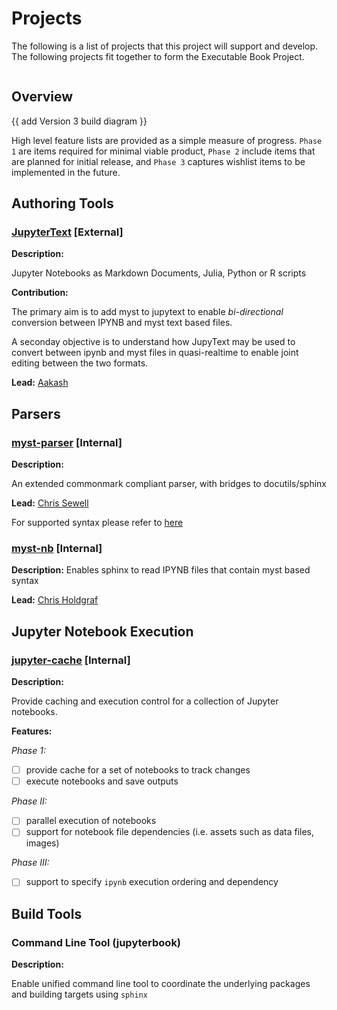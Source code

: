 # Projects

The following is a list of projects that this project will support and develop. The following projects fit together to form the 
Executable Book Project. 

```{contents} Contents:
```

## Overview

{{ add Version 3 build diagram }}

High level feature lists are provided as a simple measure of progress. `Phase 1` are items required for minimal viable product, `Phase 2` include items that are planned for initial release, and 
`Phase 3` captures wishlist items to be implemented in the future.

## Authoring Tools

### [JupyterText](https://github.com/mwouts/jupytext) [External]

**Description:** 

Jupyter Notebooks as Markdown Documents, Julia, Python or R scripts

**Contribution:** 

The primary aim is to add myst to jupytext to enable *bi-directional* conversion 
between IPYNB and myst text based files. 

A seconday objective is to understand how JupyText may be used to convert between 
ipynb and myst files in quasi-realtime to enable joint editing between the 
two formats. 

**Lead:** [Aakash](https://github.com/AakashGfude)

## Parsers

### [myst-parser](https://github.com/ExecutableBookProject/MyST-Parser) [Internal]

**Description:** 

An extended commonmark compliant parser, with bridges to docutils/sphinx

**Lead:** [Chris Sewell](https://github.com/chrisjsewell)

For supported syntax please refer to [here](https://github.com/ExecutableBookProject/MyST-Parser#parsed-token-classes)

### [myst-nb](https://github.com/ExecutableBookProject/MyST-NB) [Internal]

**Description:** Enables sphinx to read IPYNB files that contain
myst based syntax

**Lead:** [Chris Holdgraf](https://github.com/choldgraf)

## Jupyter Notebook Execution

### [jupyter-cache](https://github.com/ExecutableBookProject/jupyter-cache) [Internal]

**Description:** 

Provide caching and execution control for a
collection of Jupyter notebooks.

**Features:**

*Phase 1:*

- [ ] provide cache for a set of notebooks to track changes
- [ ] execute notebooks and save outputs

*Phase II:*

- [ ] parallel execution of notebooks
- [ ] support for notebook file dependencies (i.e. assets such as data files, images)

*Phase III:*

- [ ] support to specify `ipynb` execution ordering and dependency

## Build Tools

### Command Line Tool (jupyterbook)

**Description:**

Enable unified command line tool to coordinate the underlying packages and building targets using `sphinx`